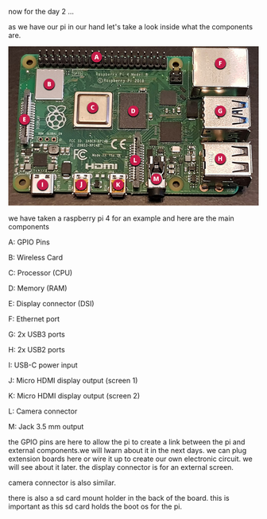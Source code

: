 now for the day 2 ...

as we have our pi in our hand let's take a look inside what the components are.

<img src="/misc/pi.png">

we have taken a raspberry pi 4 for an example and here are the main components

A: GPIO Pins

B: Wireless Card

C: Processor (CPU)

D: Memory (RAM)

E: Display connector (DSI)

F: Ethernet port

G: 2x USB3 ports

H: 2x USB2 ports

I: USB-C power input

J: Micro HDMI display output (screen 1)

K: Micro HDMI display output (screen 2)

L: Camera connector

M: Jack 3.5 mm output


the GPIO pins are here to allow the pi to create a link between the pi and external components.we will lwarn about it in the next days. we can plug extension boards here or wire it up to create our own electronic circuit. we will see about it later.
the display connector is for an external screen.

camera connector is also similar.

there is also a sd card mount holder in the back of the board. this is important as this sd card holds the boot os for the pi.
